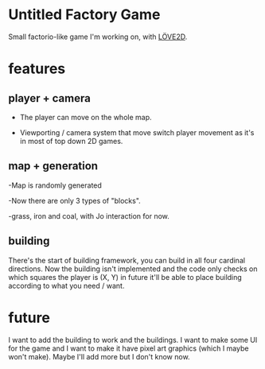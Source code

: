 # Untitled Factory Game

Small factorio-like game I'm working on, with [LÖVE2D](https://www.love2d.org). 


# features

## player + camera

- The player can move on the whole map.

- Viewporting / camera system that move switch player movement as it's in most of top down 2D games.

## map + generation

-Map is randomly generated 

-Now there are only 3 types of "blocks".

-grass, iron and coal, with Jo interaction for now.

## building

There's the start of building framework, you can build in all four cardinal directions. Now the building isn't implemented and the code only checks on which squares the player is (X, Y) in future it'll be able to place building according to what you need / want.

# future

I want to add the building to work and the buildings. I want to make some UI for the game and I want to make it have pixel art graphics (which I maybe won't make). Maybe I'll add more but I don't know now.